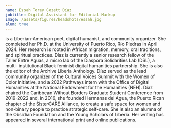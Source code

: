 ```yaml
---
name: Essah Torey Cozett Díaz
jobtitle: Digital Assistant for Editorial Markup
image: /assets/figures/headshots/essah.jpg
alum: true
---
```

is a Liberian-American poet, digital humanist, and community organizer. She completed her Ph.D. at the University of Puerto Rico, Río Piedras in April 2024. Her research is rooted in African migration, memory, oral traditions, and spiritual practices. Díaz is currently a senior research fellow of the Taller Entre Aguas, a micro lab of the Diaspora Solidarities Lab (DSL), a multi- institutional Black feminist digital humanities partnership. She is also the editor of the Archive Liberia Anthology. Díaz served as the lead community organizer of the Cultural Voices Summit with the Women of Color Initiative, and a 2022 Pathways intern with the Office of Digital Humanities at the National Endowment for the Humanities (NEH). Díaz chaired the Caribbean Without Borders Graduate Student Conference from 2019-2022 and, in 2016, she founded Hermanas del Agua, the Puerto Rican chapter of the SisterCARE Alliance, to create a safe space for women and non-binary people to practice strategic self-care. She is also an alumna of the Obsidian Foundation and the Young Scholars of Liberia. Her writing has appeared in several international print and online publications.